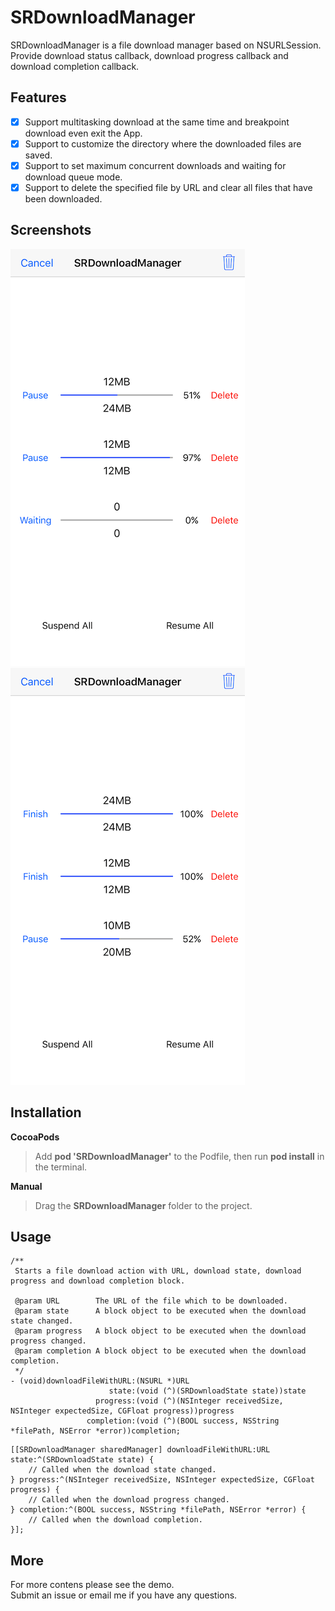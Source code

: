 # SRDownloadManager

SRDownloadManager is a file download manager based on NSURLSession. Provide download status callback, download progress callback and download completion callback.

## Features

* [x] Support multitasking download at the same time and breakpoint download even exit the App.
* [x] Support to customize the directory where the downloaded files are saved.
* [x] Support to set maximum concurrent downloads and waiting for download queue mode.
* [x] Support to delete the specified file by URL and clear all files that have been downloaded.

## Screenshots

![image](./screenshots1.png) ![image](./screenshots2.png)

## Installation

**CocoaPods**
> Add **pod 'SRDownloadManager'** to the Podfile, then run **pod install** in the terminal.

**Manual**
> Drag the **SRDownloadManager** folder to the project.

## Usage

````objc
/**
 Starts a file download action with URL, download state, download progress and download completion block.

 @param URL        The URL of the file which to be downloaded.
 @param state      A block object to be executed when the download state changed.
 @param progress   A block object to be executed when the download progress changed.
 @param completion A block object to be executed when the download completion.
 */
- (void)downloadFileWithURL:(NSURL *)URL
                      state:(void (^)(SRDownloadState state))state
                   progress:(void (^)(NSInteger receivedSize, NSInteger expectedSize, CGFloat progress))progress
                 completion:(void (^)(BOOL success, NSString *filePath, NSError *error))completion;
````

````objc
[[SRDownloadManager sharedManager] downloadFileWithURL:URL state:^(SRDownloadState state) {
    // Called when the download state changed.
} progress:^(NSInteger receivedSize, NSInteger expectedSize, CGFloat progress) {
    // Called when the download progress changed.
} completion:^(BOOL success, NSString *filePath, NSError *error) {
    // Called when the download completion.
}];
````

## More

For more contens please see the demo.  
Submit an issue or email me if you have any questions.